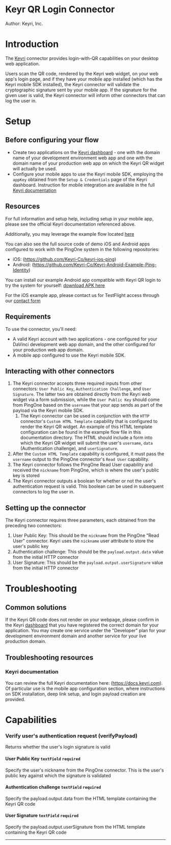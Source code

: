# Keyr QR Login Connector

Author: Keyri, Inc.

# Introduction

The [Keyri](https://keyri.com) connector provides login-with-QR capabilities on your desktop web application.

Users scan the QR code, rendered by the Keyri web widget, on your web app's login page, and if they have your mobile app installed (which has the Keyri mobile SDK installed), the Keyri connector will validate the cryptographic signature sent by your mobile app. If the signature for the given user is valid, the Keyri connector will inform other connectors that can log the user in.

# Setup

## Before configuring your flow

- Create two applications on the [Keyri dashboard](https://app.keyri.com) - one with the domain name of your development environment web app and one with the domain name of your production web app on which the Keyri QR widget will actually be used.
- Configure your mobile apps to use the Keyri mobile SDK, employing the `appKey` obtained from the `Setup & Credentials` page of the Keyri dashboard. Instruction for mobile integration are available in the full [Keyri documentation](https://docs.keyri.com)

## Resources

For full information and setup help, including setup in your mobile app, please see the official Keyri documentation referenced above.

Additionally, you may leverage the example flow located [here](https://s3.us-east-2.amazonaws.com/static.keyri.com/Keyri-Ping-Assets/Keyri_DaVinci+Example+Login+Flow.json)

You can also see the full source code of demo iOS and Android apps configured to work with the PingOne system in the following repositories:

- iOS: (https://github.com/Keyri-Co/keyri-ios-ping)
- Android: (https://github.com/Keyri-Co/Keyri-Android-Example-Ping-Identity)

You can install our example Android app compatible with Keyri QR login to try the system for yourself: [download APK here](https://s3.us-east-2.amazonaws.com/static.keyri.com/Keyri-Ping-Assets/keyri-ping-example-debug.apk)

For the iOS example app, please contact us for TestFlight access through our [contact form](https://keyri.com/contact/)

## Requirements

To use the connector, you'll need:

- A valid Keyri account with two applications - one configured for your DaVinci development web app domain, and the other configured for your production web app domain.
- A mobile app configured to use the Keyri mobile SDK.

## Interacting with other connectors

1. The Keyri connector accepts three required inputs from other connectors: `User Public Key`, `Authentication Challenge`, and `User Signature`. The latter two are obtained directly from the Keyri web widget via a form submission, while the `User Public Key` should come from PingOne based on the `username` that your app sends as part of the payload via the Keyri mobile SDK.
   1. The Keyri connector can be used in conjunction with the `HTTP` connector's `Custom HTML Template` capability that is configured to render the Keyri QR widget. An example of this HTML template configuration can be found in the example flow file in this documentation directory. The HTML should include a form into which the Keyri QR widget will submit the user's `username`, `data` (Authentication challenge), and `userSignature`.
2. After the `Custom HTML Template` capability is configured, it must pass the `username` output to the PingOne connector's `Read User` capability.
3. The Keyri connector follows the PingOne Read User capability and received the `nickname` from PingOne, which is where the user's public key is stored
4. The Keyri connector outputs a boolean for whether or not the user's authentication request is valid. This boolean can be used in subsequent connectors to log the user in.

## Setting up the connector

The Keyri connector requires three parameters, each obtained from the preceding two connectors:

1. User Public Key: This should be the `nickname` from the PingOne "Read User" connector. Keyri uses the `nickname` user attribute to store the user's public key
2. Authentication challenge: This should be the `payload.output.data` value from the initial HTTP connector
3. User Signature: This should be the `payload.output.userSignature` value from the initial HTTP connector

# Troubleshooting

## Common solutions

If the Keyri QR code does not render on your webpage, please confirm in the Keyri [dashboard](https://app.keyri.com) that you have registered the correct domain for your application. You may create one service under the "Developer" plan for your development environment domain and another service for your live production domain.

## Troubleshooting resources

### Keyri documentation

You can review the full Keyri documentation here: (https://docs.keyri.com). Of particular use is the mobile app configuration section, where instructions on SDK installation, deep link setup, and login payload creation are provided.

# Capabilities

### Verify user's authentication request (verifyPayload)


Returns whether the user's login signature is valid

#### User Public Key `textField` `required`


Specify the user's nickname from the PingOne connector. This is the user's public key against which the signature is validated

#### Authentication challenge `textField` `required`


Specify the payload.output.data from the HTML template containing the Keyri QR code

#### User Signature `textField` `required`


Specify the payload.output.userSignature from the HTML template containing the Keyri QR code

---

